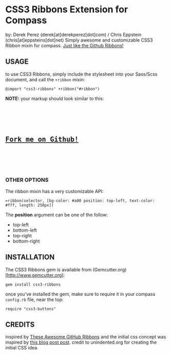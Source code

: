 # CSS3 Ribbons Extension for Compass
by: Derek Perez (derek[at]derekperez[dot]com) / Chris Eppstein (chris[at]eppsteins[dot]net)
Simply awesome and customizable CSS3 Ribbon mixin for compass. [Just like the Github Ribbons!](http://github.com/blog/273-github-ribbons)

## USAGE

to use CSS3 Ribbons, simply include the stylesheet into your Sass/Scss document, and call the `+ribbon` mixin:

`@import "css3-ribbons"
+ribbon("#ribbon")`

__NOTE:__ your markup should look similar to this:

<pre>
<div id="ribbon-container">
  <div id="ribbon">
    <h2><a href="http://github.com">Fork me on Github!</a></h2>
  </div>
</div>
</pre>

### OTHER OPTIONS

The ribbon mixin has a very customizable API:

`=ribbon(selector, [bg-color: #a00 position: top-left, text-color: #fff, length: 250px])`

The __position__ argument can be one of the follow:

- top-left
- bottom-left
- top-right
- bottom-right

## INSTALLATION

The CSS3 Ribbons gem is available from (Gemcutter.org)[http://www.gemcutter.org]:

`gem install css3-ribbons`

once you've installed the gem, make sure to require it in your compass `config.rb` file, near the top:

`require "css3-buttons"`

## CREDITS

inspired by [These Awesome GitHub Ribbons](http://github.com/blog/273-github-ribbons)
and the initial css concept was inspired by [this blog post post](http://unindented.org/articles/2009/10/github-ribbon-using-css-transforms/).
credit to unindented.org for creating the initial CSS idea.